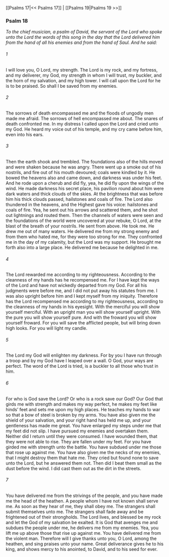 [[Psalms 17|<< Psalms 17]]  |  [[Psalms 19|Psalms 19 >>]]

### Psalm 18

*To the chief musician, a psalm of David, the servant of the Lord who spoke unto the Lord the words of this song in the day that the Lord delivered him from the hand of all his enemies and from the hand of Saul. And he said:*

###### 1
I will love you, O Lord, my strength. The Lord is my rock, and my fortress, and my deliverer, my God, my strength in whom I will trust, my buckler, and the horn of my salvation, and my high tower. I will call upon the Lord for he is to be praised. So shall I be saved from my enemies.

###### 2
The sorrows of death encompassed me and the floods of ungodly men made me afraid. The sorrows of hell encompassed me about. The snares of death confronted me. In my distress I called upon the Lord and cried unto my God. He heard my voice out of his temple, and my cry came before him, even into his ears.

###### 3
Then the earth shook and trembled. The foundations also of the hills moved and were shaken because he was angry. There went up a smoke out of his nostrils, and fire out of his mouth devoured; coals were kindled by it. He bowed the heavens also and came down, and darkness was under his feet. And he rode upon a cherub and did fly, yea, he did fly upon the wings of the wind. He made darkness his secret place, his pavilion round about him were dark waters and thick clouds of the skies. At the brightness that was before him his thick clouds passed, hailstones and coals of fire. The Lord also thundered in the heavens, and the Highest gave his voice: hailstones and coals of fire. Yea, he sent out his arrows and scattered them, and he shot out lightnings and routed them. Then the channels of waters were seen and the foundations of the world were uncovered at your rebuke, O Lord, at the blast of the breath of your nostrils. He sent from above. He took me. He drew me out of many waters. He delivered me from my strong enemy and from them who hated me, for they were too strong for me. They confronted me in the day of my calamity, but the Lord was my support. He brought me forth also into a large place. He delivered me because he delighted in me.

###### 4
The Lord rewarded me according to my righteousness. According to the cleanness of my hands has he recompensed me. For I have kept the ways of the Lord and have not wickedly departed from my God. For all his judgments were before me, and I did not put away his statutes from me. I was also upright before him and I kept myself from my iniquity. Therefore has the Lord recompensed me according to my righteousness, according to the cleanness of my hands in his eyesight. With the merciful you will show yourself merciful. With an upright man you will show yourself upright. With the pure you will show yourself pure. And with the froward you will show yourself froward. For you will save the afflicted people, but will bring down high looks. For you will light my candle.

###### 5
The Lord my God will enlighten my darkness. For by you I have run through a troop and by my God have I leaped over a wall. O God, your ways are perfect. The word of the Lord is tried, is a buckler to all those who trust in him.

###### 6
For who is God save the Lord? Or who is a rock save our God? Our God that girds me with strength and makes my way perfect, he makes my feet like hinds’ feet and sets me upon my high places. He teaches my hands to war so that a bow of steel is broken by my arms. You have also given me the shield of your salvation, and your right hand has held me up, and your gentleness has made me great. You have enlarged my steps under me that my feet did not slip. I have pursued my enemies and overtaken them. Neither did I return until they were consumed. I have wounded them, that they were not able to rise. They are fallen under my feet. For you have girded me with strength unto the battle. You have subdued under me those that rose up against me. You have also given me the necks of my enemies, that I might destroy them that hate me. They cried but found none to save unto the Lord, but he answered them not. Then did I beat them small as the dust before the wind. I did cast them out as the dirt in the streets.

###### 7
You have delivered me from the strivings of the people, and you have made me the head of the heathen. A people whom I have not known shall serve me. As soon as they hear of me, they shall obey me. The strangers shall submit themselves unto me. The strangers shall fade away and be frightened out of their strongholds. The Lord lives, and blessed be my rock and let the God of my salvation be exalted. It is God that avenges me and subdues the people under me, he delivers me from my enemies. Yea, you lift me up above those that rise up against me. You have delivered me from the violent man. Therefore will I give thanks unto you, O Lord, among the heathen, and sing praises unto your name. Great deliverance gives he to his king, and shows mercy to his anointed, to David, and to his seed for ever.